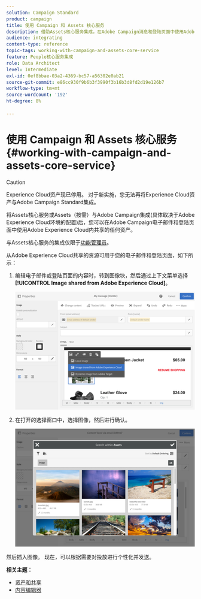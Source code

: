 ```yaml
---
solution: Campaign Standard
product: campaign
title: 使用 Campaign 和 Assets 核心服务
description: 借助Assets核心服务集成，在Adobe Campaign消息和登陆页面中使用Adobe Experience Cloud内共享的任何资源。
audience: integrating
content-type: reference
topic-tags: working-with-campaign-and-assets-core-service
feature: People核心服务集成
role: Data Architect
level: Intermediate
exl-id: 0ef8bbae-03a2-4369-bc57-a56302e0ab21
source-git-commit: e86cc930f9b6b3f3990f3b16b3d8fd2d19e126b7
workflow-type: tm+mt
source-wordcount: '192'
ht-degree: 8%

---
```


# 使用 Campaign 和 Assets 核心服务{#working-with-campaign-and-assets-core-service}

>[!CAUTION]
>
> Experience Cloud资产现已停用。 对于新实施，您无法再将Experience Cloud资产与Adobe Campaign Standard集成。

将Assets核心服务或Assets（按需）与Adobe Campaign集成(具体取决于Adobe Experience Cloud环境的配置)后，您可以在Adobe Campaign电子邮件和登陆页面中使用Adobe Experience Cloud内共享的任何资产。

与Assets核心服务的集成仅限于[功能管理员](../../administration/using/users-management.md#functional-administrators)。

从Adobe Experience Cloud共享的资源可用于您的电子邮件和登陆页面，如下所示：

1. 编辑电子邮件或登陆页面的内容时，转到图像块，然后通过上下文菜单选择&#x200B;**[!UICONTROL Image shared from Adobe Experience Cloud]**。

   ![](assets/dam_insert_image_dce.png)

1. 在打开的选择窗口中，选择图像，然后进行确认。

   ![](assets/dam_shared_image_selection.png)

然后插入图像。 现在，可以根据需要对投放进行个性化并发送。

**相关主题：**

* [资产和共享](https://experienceleague.adobe.com/docs/core-services/interface/assets/experience-cloud-assets.html)
* [内容编辑器](../../designing/using/personalization.md#example-email-personalization)
